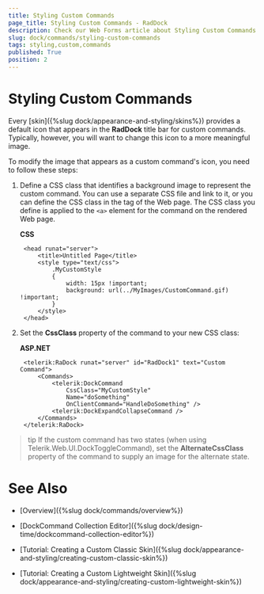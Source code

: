 ```yaml
---
title: Styling Custom Commands
page_title: Styling Custom Commands - RadDock
description: Check our Web Forms article about Styling Custom Commands.
slug: dock/commands/styling-custom-commands
tags: styling,custom,commands
published: True
position: 2
---
```


# Styling Custom Commands


Every [skin]({%slug dock/appearance-and-styling/skins%}) provides a default icon that appears in the **RadDock** title bar for custom commands. Typically, however, you will want to change this icon to a more meaningful image.

To modify the image that appears as a custom command's icon, you need to follow these steps:

1. Define a CSS class that identifies a background image to represent the custom command. You can use a separate CSS file and link to it, or you can define the CSS class in the <head> tag of the Web page. The CSS class you define is applied to the `<a>` element for the command on the rendered Web page.

	**CSS**

		<head runat="server">
		    <title>Untitled Page</title>
		    <style type="text/css">
		        .MyCustomStyle
		        {
		            width: 15px !important;
		            background: url(../MyImages/CustomCommand.gif) !important;
		        }
		    </style>
		</head>

1. Set the **CssClass** property of the command to your new CSS class:

	**ASP.NET**

		<telerik:RaDock runat="server" id="RadDock1" text="Custom Command">  
			<Commands>    
				<telerik:DockCommand 
					CssClass="MyCustomStyle"        
					Name="doSomething"        
					OnClientCommand="HandleDoSomething" />    
				<telerik:DockExpandCollapseCommand />  
			</Commands>
		</telerik:RaDock>

>tip If the custom command has two states (when using Telerik.Web.UI.DockToggleCommand), set the **AlternateCssClass** property of the command to supply an image for the alternate state.

# See Also

 * [Overview]({%slug dock/commands/overview%})

 * [DockCommand Collection Editor]({%slug dock/design-time/dockcommand-collection-editor%})

 * [Tutorial: Creating a Custom Classic Skin]({%slug dock/appearance-and-styling/creating-custom-classic-skin%})

 * [Tutorial: Creating a Custom Lightweight Skin]({%slug dock/appearance-and-styling/creating-custom-lightweight-skin%})
